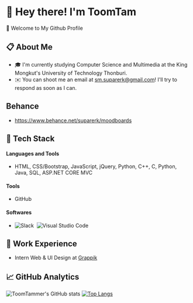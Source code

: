 # :wave: Hey there! I'm ToomTam
:sunflower: Welcome to My Github Profile
## :clipboard:  About Me
- :mortar_board: I'm currently studying Computer Science and Multimedia at the King Mongkut's University of Technology Thonburi.
- :envelope: You can shoot me an email at sm.suparerk@gmail.com! I'll try to respond as soon as I can.
## Behance
- https://www.behance.net/suparerk/moodboards
## :triangular_ruler: Tech Stack
#### Languages and Tools
- HTML, CSS/Bootstrap, JavaScript, jQuery, Python, C++, C, Python, Java, SQL, ASP.NET CORE MVC
#### Tools
- GitHub
#### Softwares
- ![Slack](https://img.shields.io/badge/-Slack-05122A?style=flat&logo=slack)&nbsp;
![Visual Studio Code](https://img.shields.io/badge/-Visual%20Studio%20Code-05122A?style=flat&logo=visual-studio-code&logoColor=007ACC)&nbsp;

## :briefcase: Work Experience
- Intern Web & UI Design at [Grappik](https://www.grappik.com/)
## :chart_with_upwards_trend: GitHub Analytics
![ToomTammer's GitHub stats](https://github-readme-stats.vercel.app/api?username=ToomTammer&count_private=&show_icons=true&theme=radical)
[![Top Langs](https://github-readme-stats.vercel.app/api/top-langs/?username=ToomTammer&layout=compact&theme=radical)](https://github.com/ToomTammer/github-readme-stats)
